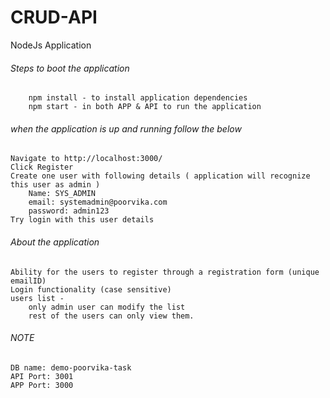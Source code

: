 # CRUD-API
NodeJs Application

###### Steps to boot the application
    	npm install - to install application dependencies
    	npm start - in both APP & API to run the application

###### when the application is up and running follow the below
    Navigate to http://localhost:3000/
    Click Register
    Create one user with following details ( application will recognize this user as admin )
        Name: SYS_ADMIN
        email: systemadmin@poorvika.com
        password: admin123
    Try login with this user details

###### About the application
	Ability for the users to register through a registration form (unique emailID)
	Login functionality (case sensitive)
	users list - 
		only admin user can modify the list
		rest of the users can only view them.	

###### NOTE
	DB name: demo-poorvika-task
	API Port: 3001
	APP Port: 3000
